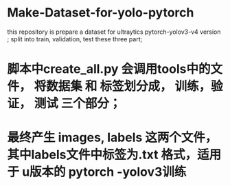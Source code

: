 # Make-Dataset-for-yolo-pytorch
this  repository is  prepare   a  dataset   for   ultraytics pytorch-yolov3-v4 version ;
split into  train, validation, test  these three  part;

# 脚本中create_all.py 会调用tools中的文件， 将数据集 和 标签划分成，  训练，验证， 测试 三个部分；
# 最终产生 images, labels 这两个文件， 其中labels文件中标签为.txt 格式，适用于 u版本的 pytorch -yolov3训练
